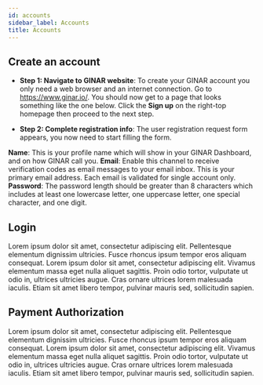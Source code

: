 ```yaml
---
id: accounts
sidebar_label: Accounts
title: Accounts
---
```


## Create an account

-	**Step 1: Navigate to GINAR website**: To create your GINAR account you only need a web browser and an internet connection. Go to https://www.ginar.io/. You should now get to a page that looks something like the one below. Click the **Sign up** on the right-top homepage then proceed to the next step.

-	**Step 2: Complete registration info**: The user registration request form appears, you now need to start filling the form. 

**Name**: This is your profile name which will show in your GINAR Dashboard, and on how GINAR call you.
**Email**: Enable this channel to receive verification codes as email messages to your email inbox. This is your primary email address. Each email is validated for single account only.
**Password**: The password length should be greater than 8 characters which includes at least one lowercase letter, one uppercase letter, one special character, and one digit.



## Login

Lorem ipsum dolor sit amet, consectetur adipiscing elit. Pellentesque elementum dignissim ultricies. Fusce rhoncus ipsum tempor eros aliquam consequat. Lorem ipsum dolor sit amet, consectetur adipiscing elit. Vivamus elementum massa eget nulla aliquet sagittis. Proin odio tortor, vulputate ut odio in, ultrices ultricies augue. Cras ornare ultrices lorem malesuada iaculis. Etiam sit amet libero tempor, pulvinar mauris sed, sollicitudin sapien.

## Payment Authorization

Lorem ipsum dolor sit amet, consectetur adipiscing elit. Pellentesque elementum dignissim ultricies. Fusce rhoncus ipsum tempor eros aliquam consequat. Lorem ipsum dolor sit amet, consectetur adipiscing elit. Vivamus elementum massa eget nulla aliquet sagittis. Proin odio tortor, vulputate ut odio in, ultrices ultricies augue. Cras ornare ultrices lorem malesuada iaculis. Etiam sit amet libero tempor, pulvinar mauris sed, sollicitudin sapien.
